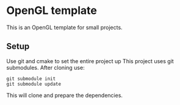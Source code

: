 # OpenGL template
This is an OpenGL template for small projects.

## Setup
Use git and cmake to set the entire project up
This project uses git submodules. After cloning use:
```
git submodule init
git submodule update
```
This will clone and prepare the dependencies.
